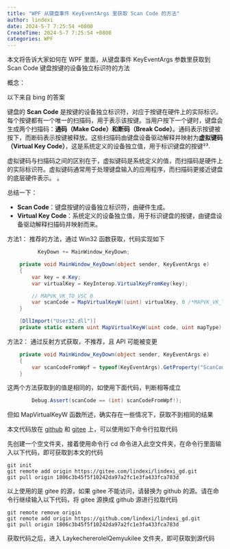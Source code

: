```yaml
---
title: "WPF 从键盘事件 KeyEventArgs 里获取 Scan Code 的方法"
author: lindexi
date: 2024-5-7 7:25:54 +0800
CreateTime: 2024-5-7 7:25:54 +0800
categories: WPF
---
```


本文将告诉大家如何在 WPF 里面，从键盘事件 KeyEventArgs 参数里获取到 Scan Code 键盘按键的设备独立标识符的方法

<!--more-->


<!-- 发布 -->
<!-- 博客 -->

概念：

以下来自 bing 的答案

键盘的 **Scan Code** 是按键的设备独立标识符，对应于按键在硬件上的实际标识。每个按键都有一个唯一的扫描码，用于表示该按键。当用户按下一个键时，键盘会生成两个扫描码：**通码（Make Code）**和**断码（Break Code）**。通码表示按键被按下，而断码表示按键被释放。这些扫描码由键盘设备驱动解释并映射为**虚拟键码（Virtual Key Code）**，这是系统定义的设备独立值，用于标识键盘的按键²³.

虚拟键码与扫描码之间的区别在于，虚拟键码是系统定义的值，而扫描码是硬件上的实际标识符。虚拟键码通常用于处理键盘输入的应用程序，而扫描码更接近键盘的底层硬件表示。 。

总结一下：
- **Scan Code**：键盘按键的设备独立标识符，由硬件生成。
- **Virtual Key Code**：系统定义的设备独立值，用于标识键盘的按键，由键盘设备驱动解释扫描码并映射而来。

方法1： 推荐的方法，通过 Win32 函数获取，代码实现如下

```csharp
          KeyDown += MainWindow_KeyDown;

    private void MainWindow_KeyDown(object sender, KeyEventArgs e)
    {
        var key = e.Key;
        var virtualKey = KeyInterop.VirtualKeyFromKey(key);

        // MAPVK_VK_TO_VSC 0
        var scanCode = MapVirtualKeyW((uint) virtualKey, 0 /*MAPVK_VK_TO_VSC*/);
    }

    [DllImport("User32.dll")]
    private static extern uint MapVirtualKeyW(uint code, uint mapType);
```

方法2： 通过反射方式获取，不推荐，且 API 可能被变更

```csharp
    private void MainWindow_KeyDown(object sender, KeyEventArgs e)
    {
        var scanCodeFromWpf = typeof(KeyEventArgs).GetProperty("ScanCode", BindingFlags.Public | BindingFlags.NonPublic | BindingFlags.Instance)!.GetValue(e);
    }
```

这两个方法获取到的值是相同的，如使用下面代码，判断相等成立

```csharp
        Debug.Assert(scanCode == (int) scanCodeFromWpf!);
```

但如 MapVirtualKeyW 函数所述，确实存在一些情况下，获取不到相同的结果


本文代码放在 [github](https://github.com/lindexi/lindexi_gd/tree/1806c3b45f5f10242da97a2fc1e3fa433fca783d/LaykechererolelQemyukilee) 和 [gitee](https://gitee.com/lindexi/lindexi_gd/tree/1806c3b45f5f10242da97a2fc1e3fa433fca783d/LaykechererolelQemyukilee) 上，可以使用如下命令行拉取代码

先创建一个空文件夹，接着使用命令行 cd 命令进入此空文件夹，在命令行里面输入以下代码，即可获取到本文的代码

```
git init
git remote add origin https://gitee.com/lindexi/lindexi_gd.git
git pull origin 1806c3b45f5f10242da97a2fc1e3fa433fca783d
```

以上使用的是 gitee 的源，如果 gitee 不能访问，请替换为 github 的源。请在命令行继续输入以下代码，将 gitee 源换成 github 源进行拉取代码

```
git remote remove origin
git remote add origin https://github.com/lindexi/lindexi_gd.git
git pull origin 1806c3b45f5f10242da97a2fc1e3fa433fca783d
```

获取代码之后，进入 LaykechererolelQemyukilee 文件夹，即可获取到源代码
